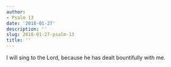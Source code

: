 ```yaml
---
author:
- Psalm 13
date: '2018-01-27'
description: ''
slug: 2018-01-27-psalm-13
title: ''
---
```

I will sing to the Lord,
   because he has dealt bountifully with me.




